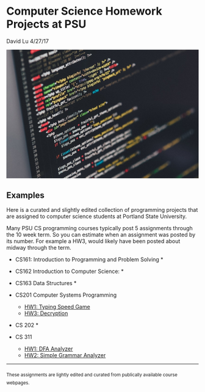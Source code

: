 Computer Science Homework Projects at PSU
========
David Lu
4/27/17

![code](code.jpg)

Examples
------
Here is a curated and slightly edited collection of programming projects that are assigned to computer science students at Portland State University.

Many PSU CS programming courses typically post 5 assignments through the 10 week term. So you can estimate when an assignment was posted by its number. For example a HW3, would likely have been posted about midway through the term.


  * CS161: Introduction to Programming and Problem Solving
    *

  * CS162 Introduction to Computer Science:
    *

  * CS163 Data Structures
    *

  * CS201 Computer Systems Programming
    * [HW1: Typing Speed Game](Projects/Typing_Speed_Game.html)
    * [HW3: Decryption](Projects/Decryption.html)

  * CS 202
    *

  * CS 311
    * [HW1: DFA Analyzer](Projects/DFA_Analyzer.html)
    * [HW2: Simple Grammar Analyzer](Projects/Simple_Grammar_Analyzer.html)
  -----
  <sub> These assignments are lightly edited and curated from publically available course webpages.
